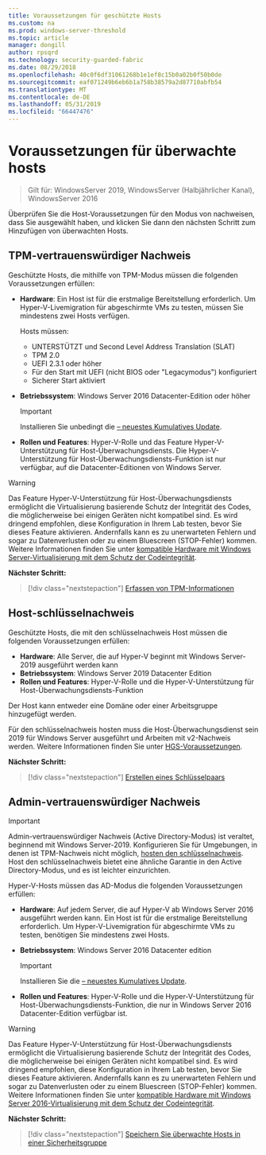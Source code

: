 ```yaml
---
title: Voraussetzungen für geschützte Hosts
ms.custom: na
ms.prod: windows-server-threshold
ms.topic: article
manager: dongill
author: rpsqrd
ms.technology: security-guarded-fabric
ms.date: 08/29/2018
ms.openlocfilehash: 40c0f6df31061268b1e1ef8c15b0a02b0f50b0de
ms.sourcegitcommit: eaf071249b6eb6b1a758b38579a2d87710abfb54
ms.translationtype: MT
ms.contentlocale: de-DE
ms.lasthandoff: 05/31/2019
ms.locfileid: "66447476"
---
```

# <a name="prerequisites-for-guarded-hosts"></a>Voraussetzungen für überwachte hosts

>Gilt für: WindowsServer 2019, WindowsServer (Halbjährlicher Kanal), WindowsServer 2016

Überprüfen Sie die Host-Voraussetzungen für den Modus von nachweisen, dass Sie ausgewählt haben, und klicken Sie dann den nächsten Schritt zum Hinzufügen von überwachten Hosts.

## <a name="tpm-trusted-attestation"></a>TPM-vertrauenswürdiger Nachweis

Geschützte Hosts, die mithilfe von TPM-Modus müssen die folgenden Voraussetzungen erfüllen:

-   **Hardware**: Ein Host ist für die erstmalige Bereitstellung erforderlich. Um Hyper-V-Livemigration für abgeschirmte VMs zu testen, müssen Sie mindestens zwei Hosts verfügen.

    Hosts müssen:
    
    - UNTERSTÜTZT und Second Level Address Translation (SLAT)
    - TPM 2.0
    - UEFI 2.3.1 oder höher
    - Für den Start mit UEFI (nicht BIOS oder "Legacymodus") konfiguriert
    - Sicherer Start aktiviert
        
-   **Betriebssystem**: Windows Server 2016 Datacenter-Edition oder höher

    > [!IMPORTANT]
    > Installieren Sie unbedingt die [– neuestes Kumulatives Update](https://support.microsoft.com/help/4000825/windows-10-and-windows-server-2016-update-history).  

-   **Rollen und Features**: Hyper-V-Rolle und das Feature Hyper-V-Unterstützung für Host-Überwachungsdiensts. Die Hyper-V-Unterstützung für Host-Überwachungsdiensts-Funktion ist nur verfügbar, auf die Datacenter-Editionen von Windows Server. 

> [!WARNING]
> Das Feature Hyper-V-Unterstützung für Host-Überwachungsdiensts ermöglicht die Virtualisierung basierende Schutz der Integrität des Codes, die möglicherweise bei einigen Geräten nicht kompatibel sind. Es wird dringend empfohlen, diese Konfiguration in Ihrem Lab testen, bevor Sie dieses Feature aktivieren. Andernfalls kann es zu unerwarteten Fehlern und sogar zu Datenverlusten oder zu einem Bluescreen (STOP-Fehler) kommen. Weitere Informationen finden Sie unter [kompatible Hardware mit Windows Server-Virtualisierung mit dem Schutz der Codeintegrität](guarded-fabric-compatible-hardware-with-virtualization-based-protection-of-code-integrity.md).

**Nächster Schritt:** 
> [!div class="nextstepaction"]
> [Erfassen von TPM-Informationen](guarded-fabric-tpm-trusted-attestation-capturing-hardware.md)

## <a name="host-key-attestation"></a>Host-schlüsselnachweis

Geschützte Hosts, die mit den schlüsselnachweis Host müssen die folgenden Voraussetzungen erfüllen:

- **Hardware**: Alle Server, die auf Hyper-V beginnt mit Windows Server-2019 ausgeführt werden kann
- **Betriebssystem**: Windows Server 2019 Datacenter Edition
- **Rollen und Features**: Hyper-V-Rolle und die Hyper-V-Unterstützung für Host-Überwachungsdiensts-Funktion 

Der Host kann entweder eine Domäne oder einer Arbeitsgruppe hinzugefügt werden. 

Für den schlüsselnachweis hosten muss die Host-Überwachungsdienst sein 2019 für Windows Server ausgeführt und Arbeiten mit v2-Nachweis werden. Weitere Informationen finden Sie unter [HGS-Voraussetzungen](guarded-fabric-prepare-for-hgs.md#prerequisites). 

**Nächster Schritt:** 
> [!div class="nextstepaction"]
> [Erstellen eines Schlüsselpaars](guarded-fabric-create-host-key.md)

## <a name="admin-trusted-attestation"></a>Admin-vertrauenswürdiger Nachweis

>[!IMPORTANT]
>Admin-vertrauenswürdiger Nachweis (Active Directory-Modus) ist veraltet, beginnend mit Windows Server-2019. Konfigurieren Sie für Umgebungen, in denen ist TPM-Nachweis nicht möglich, [hosten den schlüsselnachweis](#host-key-attestation). Host den schlüsselnachweis bietet eine ähnliche Garantie in den Active Directory-Modus, und es ist leichter einzurichten. 

Hyper-V-Hosts müssen das AD-Modus die folgenden Voraussetzungen erfüllen:

-   **Hardware**: Auf jedem Server, die auf Hyper-V ab Windows Server 2016 ausgeführt werden kann. Ein Host ist für die erstmalige Bereitstellung erforderlich. Um Hyper-V-Livemigration für abgeschirmte VMs zu testen, benötigen Sie mindestens zwei Hosts.

-   **Betriebssystem**: Windows Server 2016 Datacenter edition

    > [!IMPORTANT]
    > Installieren Sie die [– neuestes Kumulatives Update](https://support.microsoft.com/help/4000825/windows-10-and-windows-server-2016-update-history).

-   **Rollen und Features**: Hyper-V-Rolle und die Hyper-V-Unterstützung für Host-Überwachungsdiensts-Funktion, die nur in Windows Server 2016 Datacenter-Edition verfügbar ist. 

> [!WARNING]
> Das Feature Hyper-V-Unterstützung für Host-Überwachungsdiensts ermöglicht die Virtualisierung basierende Schutz der Integrität des Codes, die möglicherweise bei einigen Geräten nicht kompatibel sind. Es wird dringend empfohlen, diese Konfiguration in Ihrem Lab testen, bevor Sie dieses Feature aktivieren. Andernfalls kann es zu unerwarteten Fehlern und sogar zu Datenverlusten oder zu einem Bluescreen (STOP-Fehler) kommen. Weitere Informationen finden Sie unter [kompatible Hardware mit Windows Server 2016-Virtualisierung mit dem Schutz der Codeintegrität](guarded-fabric-compatible-hardware-with-virtualization-based-protection-of-code-integrity.md).

**Nächster Schritt:** 
> [!div class="nextstepaction"]
> [Speichern Sie überwachte Hosts in einer Sicherheitsgruppe](guarded-fabric-admin-trusted-attestation-creating-a-security-group.md)